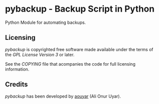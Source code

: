 pybackup - Backup Script in Python
==================================

Python Module for automating backups.


Licensing
---------

_pybackup_ is copyrighted free software made available under the terms of the 
_GPL License Version 3_ or later.

See the _COPYING_ file that acompanies the code for full licensing information.


Credits
-------

_pybackup_ has been developed 
by [aouyar](https://github.com/aouyar) (Ali Onur Uyar).
